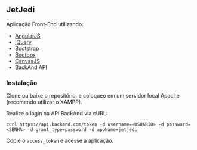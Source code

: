 ## JetJedi

Aplicação Front-End utilizando:

 - [AngularJS](https://angularjs.org/)
 - [jQuery](https://jquery.com/)
 - [Bootstrap](http://getbootstrap.com/)
 - [Bootbox](http://bootboxjs.com/)
 - [CanvasJS](http://canvasjs.com/)
 - [BackAnd API](https://www.backand.com/)

### Instalação

Clone ou baixe o repositório, e coloqueo em um servidor local Apache (recomendo utilizar o XAMPP).

Realize o login na API BackAnd via cURL:

    curl https://api.backand.com/token -d username=<USUARIO> -d password=<SENHA> -d grant_type=password -d appName=jetjedi

Copie o `access_token` e acesse a aplicação.
